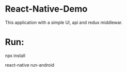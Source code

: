 # React-Native-Demo

This application with a simple UI, api and redux middlewar.

# Run: 

 npx install

 react-native run-android
 